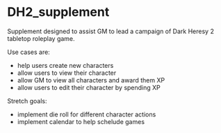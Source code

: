 # DH2_supplement
Supplement designed to assist GM to lead a campaign of Dark Heresy 2 tabletop roleplay game.

Use cases are:
- help users create new characters
- allow users to view their character
- allow GM to view all characters and award them XP
- allow users to edit their character by spending XP

Stretch goals:
- implement die roll for different character actions
- implement calendar to help schelude games
